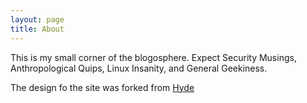 ```yaml
---
layout: page
title: About
---
```


This is my small corner of the blogosphere. Expect Security Musings, Anthropological Quips, Linux Insanity, and General Geekiness.  

The design fo the site was forked from [Hyde](http://hyde.getpoole.com)

